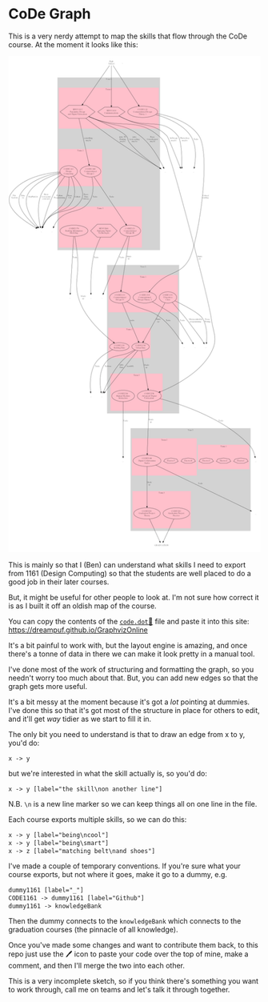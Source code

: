 # CoDe Graph

This is a very nerdy attempt to map the skills that flow through the CoDe course. At the moment it looks like this:

![a very messy diagram of the relationships between courses](map.png)

This is mainly so that I (Ben) can understand what skills I need to export from 1161 (Design Computing) so that the students are well placed to do a good job in their later courses.

But, it might be useful for other people to look at. I'm not sure how correct it is as I built it off an oldish map of the course.

You can copy the contents of the [`code.dot`🔗](/blob/main/code.dot) file and paste it into this site: https://dreampuf.github.io/GraphvizOnline

It's a bit painful to work with, but the layout engine is amazing, and once there's a tonne of data in there we can make it look pretty in a manual tool.

I've done most of the work of structuring and formatting the graph, so you needn't worry too much about that. But, you can add new edges so that the graph gets more useful.

It's a bit messy at the moment because it's got a _lot_ pointing at dummies. I've done this so that it's got most of the structure in place for others to edit, and it'll get _way_ tidier as we start to fill it in.

The only bit you need to understand is that to draw an edge from x to y, you'd do:

    x -> y

but we're interested in what the skill actually is, so you'd do:

    x -> y [label="the skill\non another line"]

N.B. `\n` is a new line marker so we can keep things all on one line in the file.

Each course exports multiple skills, so we can do this:

    x -> y [label="being\ncool"]
    x -> y [label="being\smart"]
    x -> z [label="matching belt\nand shoes"]

I've made a couple of temporary conventions. If you're sure what your course exports, but not where it goes, make it go to a dummy, e.g. 

    dummy1161 [label="_"]
    CODE1161 -> dummy1161 [label="Github"]
    dummy1161 -> knowledgeBank

Then the dummy connects to the `knowledgeBank` which connects to the graduation courses (the pinnacle of all knowledge).

Once you've made some changes and want to contribute them back, to this repo just use the 🖊️ icon to paste your code over the top of mine, make a comment, and then I'll merge the two into each other.

This is a very incomplete sketch, so if you think there's something you want to work through, call me on teams and let's talk it through together. 